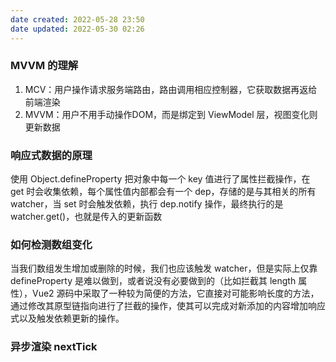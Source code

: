 ```yaml
---
date created: 2022-05-28 23:50
date updated: 2022-05-30 02:26
---
```


### MVVM 的理解

1. MCV：用户操作请求服务端路由，路由调用相应控制器，它获取数据再返给前端渲染
2. MVVM：用户不用手动操作DOM，而是绑定到 ViewModel 层，视图变化则更新数据

### 响应式数据的原理

使用 Object.defineProperty 把对象中每一个 key 值进行了属性拦截操作，在 get 时会收集依赖，每个属性值内部都会有一个 dep，存储的是与其相关的所有 watcher，当 set 时会触发依赖，执行 dep.notify 操作，最终执行的是 watcher.get()，也就是传入的更新函数

### 如何检测数组变化

当我们数组发生增加或删除的时候，我们也应该触发 watcher，但是实际上仅靠 defineProperty 是难以做到，或者说没有必要做到的（比如拦截其 length 属性），Vue2 源码中采取了一种较为简便的方法，它直接对可能影响长度的方法，通过修改其原型链指向进行了拦截的操作，使其可以完成对新添加的内容增加响应式以及触发依赖更新的操作。

### 异步渲染 nextTick

